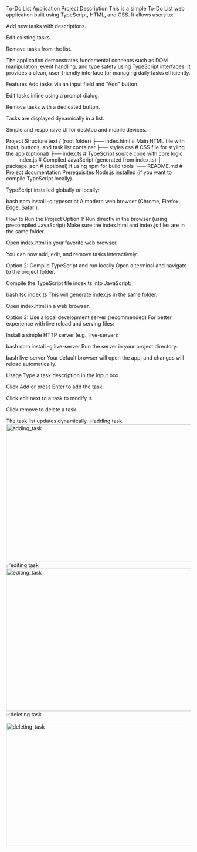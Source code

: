 To-Do List Application
Project Description
This is a simple To-Do List web application built using TypeScript, HTML, and CSS. It allows users to:

Add new tasks with descriptions.

Edit existing tasks.

Remove tasks from the list.

The application demonstrates fundamental concepts such as DOM manipulation, event handling, and type safety using TypeScript interfaces. It provides a clean, user-friendly interface for managing daily tasks efficiently.

Features
Add tasks via an input field and "Add" button.

Edit tasks inline using a prompt dialog.

Remove tasks with a dedicated button.

Tasks are displayed dynamically in a list.

Simple and responsive UI for desktop and mobile devices.

Project Structure
text
/ (root folder)
├── index.html          # Main HTML file with input, buttons, and task list container
├── styles.css          # CSS file for styling the app (optional)
├── index.ts            # TypeScript source code with core logic
├── index.js            # Compiled JavaScript (generated from index.ts)
├── package.json        # (optional) if using npm for build tools
└── README.md           # Project documentation
Prerequisites
Node.js installed (if you want to compile TypeScript locally).

TypeScript installed globally or locally:

bash
npm install -g typescript
A modern web browser (Chrome, Firefox, Edge, Safari).

How to Run the Project
Option 1: Run directly in the browser (using precompiled JavaScript)
Make sure the index.html and index.js files are in the same folder.

Open index.html in your favorite web browser.

You can now add, edit, and remove tasks interactively.

Option 2: Compile TypeScript and run locally
Open a terminal and navigate to the project folder.

Compile the TypeScript file index.ts into JavaScript:

bash
tsc index.ts
This will generate index.js in the same folder.

Open index.html in a web browser.

Option 3: Use a local development server (recommended)
For better experience with live reload and serving files:

Install a simple HTTP server (e.g., live-server):

bash
npm install -g live-server
Run the server in your project directory:

bash
live-server
Your default browser will open the app, and changes will reload automatically.

Usage
Type a task description in the input box.

Click Add or press Enter to add the task.

Click edit next to a task to modify it.

Click remove to delete a task.

The task list updates dynamically.
✅adding task 
<img width="958" height="375" alt="adding_task" src="https://github.com/user-attachments/assets/51f7f8fb-1c18-44af-9e04-51e80ac77de8" />
✅editing task
<img width="944" height="388" alt="editing_task " src="https://github.com/user-attachments/assets/c574a9cf-ec80-4403-ad6c-56a4ae4915cd" />
✅deleting task

<img width="940" height="335" alt="deleting_task" src="https://github.com/user-attachments/assets/6f85a1b3-c3a3-475d-816c-52cd7c83b823" />



